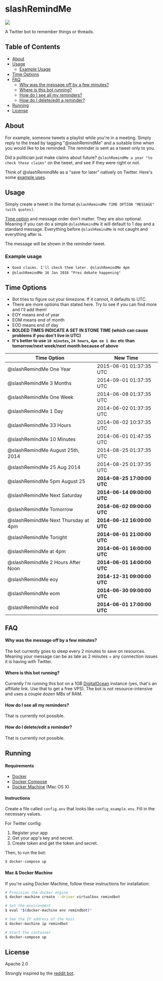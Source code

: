 # slashRemindMe

[![](http://i.imgur.com/o6bepoH.png?1)](https://twitter.com/slashRemindMe)

A Twitter bot to remember things or threads.

## Table of Contents

* [About](#about)
* [Usage](#usage)
  * [Example Usage](#example-usage)
* [Time Options](#time-options)
* [FAQ](#faq)
  * [Why was the message off by a few minutes?](#why-was-the-message-off-by-a-few-minutes)
  * [Where is this bot running?](#where-is-this-bot-running)
  * [How do I see all my reminders?](#how-do-i-see-all-my-reminders)
  * [How do I delete/edit a reminder?](#how-do-i-deleteedit-a-reminder)
* [Running](#running)
* [License](#license)

## About

For example, someone tweets a playlist while you're in a meeting. Simply reply to the tread by tagging "@slashRemindMe" and a suitable time when you would like to be reminded. The reminder is sent as a tweet only to you.

Did a politician just make claims about future? `@slashRemindMe a year "to check these claims"` on the tweet, and see if they were right or not.

Think of @slashRemindMe as a "save for later" natively on Twitter. Here's some [example uses](#example-usage).

## Usage

Simply create a tweet in the format `@slashRemindMe TIME OPTION "MESSAGE" (with quotes)`.

[Time option](#time-options) and message order don't matter. They are also optional. Meaning if you can do a simple `@slashRemindMe` it will default to 1 day and a standard message. Everything before `@slashRemindMe` is not caught and everything after is.

The message will be shown in the reminder tweet.

### Example usage

* `Good claims. I'll check them later. @slashRemindMe 4pm`
* `@slashRemindMe 16 Jan 2016 "Pres debate happening"`

## Time Options

* Bot tries to figure out your timezone. If it cannot, it defaults to UTC.
* There are more options than stated here. Try to see if you can find more and I'll add them!
* EOY means end of year
* EOM means end of month
* EOD means end of day
* **BOLDED TIMES INDICATE A SET IN STONE TIME (which can cause problems if you don't live in UTC)**
* **It's better to use `10 minutes`, `24 hours`, `4pm on 1 dec` etc than tomorrow/next week/next month because of above**

Time Option | New Time
---------|----------
@slashRemindMe One Year | 2015-06-01 01:37:35 UTC
@slashRemindMe 3 Months | 2014-09-01 01:37:35 UTC
@slashRemindMe One Week | 2014-06-08 01:37:35 UTC
@slashRemindMe 1 Day | 2014-06-02 01:37:35 UTC
@slashRemindMe 33 Hours | 2014-06-02 10:37:35 UTC
@slashRemindMe 10 Minutes | 2014-06-01 01:47:35 UTC
@slashRemindMe August 25th, 2014 | 2014-08-25 01:37:35 UTC
@slashRemindMe 25 Aug 2014 | 2014-08-25 01:37:35 UTC
@slashRemindMe 5pm August 25 | **2014-08-25 17:00:00 UTC**
@slashRemindMe Next Saturday | **2014-06-14 09:00:00 UTC**
@slashRemindMe Tomorrow | **2014-06-02 09:00:00 UTC**
@slashRemindMe Next Thursday at 4pm | **2014-06-12 16:00:00 UTC**
@slashRemindMe Tonight | **2014-06-01 21:00:00 UTC**
@slashRemindMe at 4pm | **2014-06-01 16:00:00 UTC**
@slashRemindMe 2 Hours After Noon | **2014-06-01 14:00:00 UTC**
@slashRemindMe eoy | **2014-12-31 09:00:00 UTC**
@slashRemindMe eom | **2014-06-30 09:00:00 UTC**
@slashRemindMe eod | **2014-06-01 17:00:00 UTC**

## FAQ

#### Why was the message off by a few minutes?

The bot currently goes to sleep every 2 minutes to save on resources. Meaning your message can be as late as 2 minutes + any connection issues it is having with Twitter.

#### Where is this bot running?

Currently I'm running this bot on a 1GB [DigitalOcean](https://www.digitalocean.com/?refcode=422889a8186d) instance (yes, that's an affiliate link. Use that to get a free VPS). The bot is not resource-intensive and uses a couple dozen MBs of RAM.

#### How do I see all my reminders?

That is currently not possible.

#### How do I delete/edit a reminder?

That is currently not possible.

## Running

#### Requirements

- [Docker](https://docs.docker.com/installation/)
- [Docker Compose](https://docs.docker.com/compose/install/)
- [Docker Machine](https://docs.docker.com/machine/install-machine/) (Mac OS X)

#### Instructions

Create a file called `config.env` that looks like `config_example.env`. Fill in the necessary values.

For Twitter config:

1. Register your app
2. Get your app's key and secret.
3. Create token and get the token and secret.

Then, to run the bot:

```bash
$ docker-compose up
```

#### Mac & Docker Machine

If you're using Docker Machine, follow these instructions for installation:

```bash
# Provision the docker engine
$ docker-machine create --driver virtualbox remindbot

# Set the environment
$ eval "$(docker-machine env remindbot)"

# See the IP address of the host
$ docker-machine ip remindbot

# Start the container
$ docker-compose up
```

## License

Apache 2.0

Strongly inspired by the [reddit bot](https://www.reddit.com/r/RemindMeBot/comments/24duzp/remindmebot_info/).
